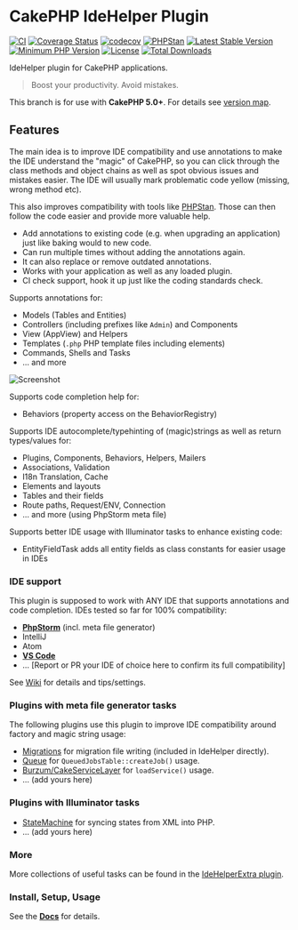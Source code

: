 #  CakePHP IdeHelper Plugin

[![CI](https://github.com/dereuromark/cakephp-ide-helper/actions/workflows/ci.yml/badge.svg?branch=master)](https://github.com/dereuromark/cakephp-ide-helper/actions/workflows/ci.yml?query=branch%3Amaster)
[![Coverage Status](https://img.shields.io/codecov/c/github/dereuromark/cakephp-ide-helper/master.svg)](https://app.codecov.io/github/dereuromark/cakephp-ide-helper/tree/master)
[![codecov](https://codecov.io/github/dereuromark/cakephp-ide-helper/graph/badge.svg?token=sH7puKMUUk)](https://codecov.io/github/dereuromark/cakephp-ide-helper)
[![PHPStan](https://img.shields.io/badge/PHPStan-level%208-brightgreen.svg?style=flat)](https://phpstan.org/)
[![Latest Stable Version](https://poser.pugx.org/dereuromark/cakephp-ide-helper/v/stable.svg)](https://packagist.org/packages/dereuromark/cakephp-ide-helper)
[![Minimum PHP Version](https://img.shields.io/badge/php-%3E%3D%208.1-8892BF.svg)](https://php.net/)
[![License](https://poser.pugx.org/dereuromark/cakephp-ide-helper/license.svg)](LICENSE)
[![Total Downloads](https://poser.pugx.org/dereuromark/cakephp-ide-helper/d/total.svg)](https://packagist.org/packages/dereuromark/cakephp-ide-helper)

IdeHelper plugin for CakePHP applications.

> Boost your productivity. Avoid mistakes.

This branch is for use with **CakePHP 5.0+**. For details see [version map](https://github.com/dereuromark/cakephp-ide-helper/wiki#cakephp-version-map).

## Features

The main idea is to improve IDE compatibility and use annotations to make the IDE understand the
"magic" of CakePHP, so you can click through the class methods and object chains as well as spot obvious issues and mistakes easier. The IDE will usually mark problematic code yellow (missing, wrong method etc).

This also improves compatibility with tools like [PHPStan](https://github.com/phpstan/phpstan).
Those can then follow the code easier and provide more valuable help.

- Add annotations to existing code (e.g. when upgrading an application) just like baking would to new code.
- Can run multiple times without adding the annotations again.
- It can also replace or remove outdated annotations.
- Works with your application as well as any loaded plugin.
- CI check support, hook it up just like the coding standards check.

Supports annotations for:
- Models (Tables and Entities)
- Controllers (including prefixes like `Admin`) and Components
- View (AppView) and Helpers
- Templates (`.php` PHP template files including elements)
- Commands, Shells and Tasks
- ... and more

![Screenshot](docs/screenshot.jpg)

Supports code completion help for:
- Behaviors (property access on the BehaviorRegistry)

Supports IDE autocomplete/typehinting of (magic)strings as well as return types/values for:
- Plugins, Components, Behaviors, Helpers, Mailers
- Associations, Validation
- I18n Translation, Cache
- Elements and layouts
- Tables and their fields
- Route paths, Request/ENV, Connection
- ... and more (using PhpStorm meta file)

Supports better IDE usage with Illuminator tasks to enhance existing code:
- EntityFieldTask adds all entity fields as class constants for easier usage in IDEs

### IDE support
This plugin is supposed to work with ANY IDE that supports annotations and code completion.
IDEs tested so far for 100% compatibility:
- **[PhpStorm](https://github.com/dereuromark/cakephp-ide-helper/wiki/PHPStorm)** (incl. meta file generator)
- IntelliJ
- Atom
- **[VS Code](https://github.com/dereuromark/cakephp-ide-helper/wiki/Visual-Studio-Code)**
- ... [Report or PR your IDE of choice here to confirm its full compatibility]

See [Wiki](https://github.com/dereuromark/cakephp-ide-helper/wiki) for details and tips/settings.

### Plugins with meta file generator tasks
The following plugins use this plugin to improve IDE compatibility around factory and magic string usage:
- [Migrations](https://github.com/cakephp/migrations) for migration file writing (included in IdeHelper directly).
- [Queue](https://github.com/dereuromark/cakephp-queue) for `QueuedJobsTable::createJob()` usage.
- [Burzum/CakeServiceLayer](https://github.com/burzum/cakephp-service-layer) for `loadService()` usage.
- ... (add yours here)

### Plugins with Illuminator tasks
- [StateMachine](https://github.com/spryker/cakephp-statemachine) for syncing states from XML into PHP.
- ... (add yours here)

### More
More collections of useful tasks can be found in the [IdeHelperExtra plugin](https://github.com/dereuromark/cakephp-ide-helper-extra).

### Install, Setup, Usage
See the **[Docs](docs/)** for details.
